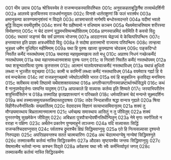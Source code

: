 001  भीम उवाच
001a श्रोत्रियस्येव ते राजन्मन्दकस्याविपश्चितः
001c अनुवाकहताबुद्धिर्नैषा तत्त्वार्थदर्शिनी
002a आलस्ये कृतचित्तस्य राजधर्मानसूयतः
002c विनाशे धार्तराष्ट्राणां किं फलं भरतर्षभ
003a क्षमानुकम्पा कारुण्यमानृशंस्यं न विद्यते
003c क्षात्रमाचरतो मार्गमपि बन्धोस्त्वदन्तरे
004a यदीमां भवतो बुद्धिं विद्याम वयमीदृशीम्
004c शस्त्रं नैव ग्रहीष्यामो न वधिष्याम कञ्चन
005a भैक्ष्यमेवाचरिष्याम शरीरस्या विमोक्षणात्
005c न चेदं दारुणं युद्धमभविष्यन्महीक्षिताम्
006a प्राणस्यान्नमिदं सर्वमिति वै कवयो विदुः
006c स्थावरं जङ्गमं चैव सर्वं प्राणस्य भोजनम्
007a आददानस्य चेद्राज्यं ये केचित्परिपन्थिनः
007c हन्तव्यास्त इति प्राज्ञाः क्षत्रधर्मविदो विदुः
008a ते सदोषा हतास्माभी राज्यस्य परिपन्थिनः
008c तान्हत्वा भुङ्क्ष्व धर्मेण युधिष्ठिर महीमिमाम्
009a यथा हि पुरुषः खात्वा कूपमप्राप्य चोदकम्
009c पङ्कदिग्धो निवर्तेत कर्मेदं नस्तथोपमम्
010a यथारुह्य महावृक्षमपहृत्य ततो मधु
010c अप्राश्य निधनं गच्छेत्कर्मेदं नस्तथोपमम्
011a यथा महान्तमध्वानमाशया पुरुषः पतन्
011c स निराशो निवर्तेत कर्मेदं नस्तथोपमम्
012a यथा शत्रून्घातयित्वा पुरुषः कुरुसत्तम
012c आत्मानं घातयेत्पश्चात्कर्मेदं नस्तथाविधम्
013a यथान्नं क्षुधितो लब्ध्वा न भुञ्जीत यदृच्छया
013c कामी च कामिनीं लब्ध्वा कर्मेदं नस्तथाविधम्
014a वयमेवात्र गर्ह्या हि ये वयं मन्दचेतसः
014c त्वां राजन्ननुगच्छामो ज्येष्ठोऽयमिति भारत
015a वयं हि बाहुबलिनः कृतविद्या मनस्विनः
015c क्लीबस्य वाक्ये तिष्ठामो यथैवाशक्तयस्तथा
016a अगतीन्कागतीनस्मान्नष्टार्थानर्थसिद्धये
016c कथं वै नानुपश्येयुर्जनाः पश्यन्ति यादृशम्
017a आपत्काले हि सन्न्यासः कर्तव्य इति शिष्यते
017c जरयाभिपरीतेन शत्रुभिर्व्यंसितेन च
018a तस्मादिह कृतप्रज्ञास्त्यागं न परिचक्षते
018c धर्मव्यतिक्रमं चेदं मन्यन्ते सूक्ष्मदर्शिनः
019a कथं तस्मात्समुत्पन्नस्तन्निष्ठस्तदुपाश्रयः
019c तदेव निन्दन्नासीत श्रद्धा वान्यत्र गृह्यते
020a श्रिया विहीनैरधनैर्नास्तिकैः सम्प्रवर्तितम्
020c वेदवादस्य विज्ञानं सत्याभासमिवानृतम्
021a शक्यं तु मौण्ड्यमास्थाय बिभ्रतात्मानमात्मना
021c धर्मच्छद्म समास्थाय आसितुं न तु जीवितुम्
022a शक्यं पुनररण्येषु सुखमेकेन जीवितुम्
022c अबिभ्रता पुत्रपौत्रान्देवर्षीनतिथीन्पितॄन्
023a नेमे मृगाः स्वर्गजितो न वराहा न पक्षिणः
023c अथैतेन प्रकारेण पुण्यमाहुर्न ताञ्जनाः
024a यदि सन्न्यासतः सिद्धिं राजन्कश्चिदवाप्नुयात्
024c पर्वताश्च द्रुमाश्चैव क्षिप्रं सिद्धिमवाप्नुयुः
025a एते हि नित्यसन्न्यासा दृश्यन्ते निरुपद्रवाः
025c अपरिग्रहवन्तश्च सततं चात्मचारिणः
026a अथ चेदात्मभाग्येषु नान्येषां सिद्धिमश्नुते
026c तस्मात्कर्मैव कर्तव्यं नास्ति सिद्धिरकर्मणः
027a औदकाः सृष्टयश्चैव जन्तवः सिद्धिमाप्नुयुः
027c येषामात्मैव भर्तव्यो नान्यः कश्चन विद्यते
028a अवेक्षस्व यथा स्वैः स्वैः कर्मभिर्व्यापृतं जगत्
028c तस्मात्कर्मैव कर्तव्यं नास्ति सिद्धिरकर्मणः

